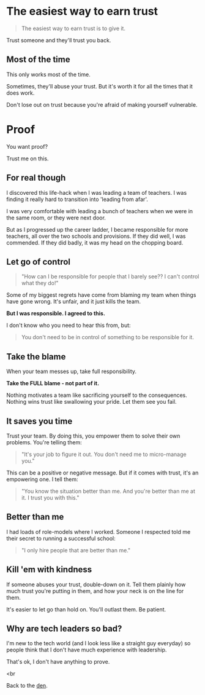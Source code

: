 # The easiest way to earn trust

> The easiest way to earn trust is to give it.

Trust someone and they'll trust you back.

## Most of the time

This only works most of the time.

Sometimes, they'll abuse your trust. But it's worth it for all the times that it does work.

Don't lose out on trust because you're afraid of making yourself vulnerable.

# Proof

You want proof? 

Trust me on this.

## For real though

I discovered this life-hack when I was leading a team of teachers. I was finding it really hard to transition into 'leading from afar'.

I was very comfortable with leading a bunch of teachers when we were in the same room, or they were next door.

But as I progressed up the career ladder, I became responsible for more teachers, all over the two schools and provisions. If they did well, I was commended. If they did badly, it was my head on the chopping board.

## Let go of control

> "How can I be responsible for people that I barely see?? I can't control what they do!"

Some of my biggest regrets have come from blaming my team when things have gone wrong. It's unfair, and it just kills the team.

**But I was responsible. I agreed to this.**

I don't know who you need to hear this from, but:

> You don't need to be in control of something to be responsible for it.

## Take the blame

When your team messes up, take full responsibility.

**Take the FULL blame - not part of it.**

Nothing motivates a team like sacrificing yourself to the consequences. Nothing wins trust like swallowing your pride. Let them see you fail.

## It saves you time

Trust your team. By doing this, you empower them to solve their own problems. You're telling them:

> "It's your job to figure it out. You don't need me to micro-manage you."

This can be a positive or negative message. But if it comes with trust, it's an empowering one. I tell them: 

> "You know the situation better than me. And you're better than me at it. I trust you with this."

## Better than me

I had loads of role-models where I worked. Someone I respected told me their secret to running a successful school:

> "I only hire people that are better than me."

## Kill 'em with kindness

If someone abuses your trust, double-down on it. Tell them plainly how much trust you're putting in them, and how your neck is on the line for them.

It's easier to let go than hold on. You'll outlast them. Be patient.

## Why are tech leaders so bad?

I'm new to the tech world (and I look less like a straight guy everyday) so people think that I don't have much experience with leadership.

That's ok, I don't have anything to prove.

<br
  >

Back to the [den](/wikiblogarden).
